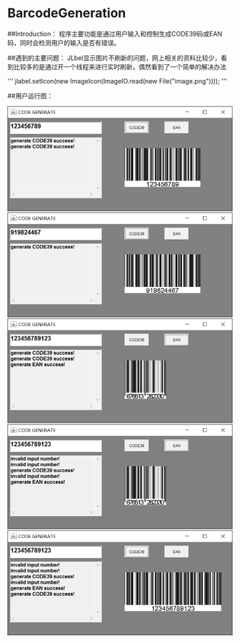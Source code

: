 # BarcodeGeneration
##Introduction：
程序主要功能是通过用户输入和控制生成CODE39码或EAN码，同时会检测用户的输入是否有错误。

##遇到的主要问题：
JLbel显示图片不刷新的问题，网上相关的资料比较少，看到比较多的是通过开一个线程来进行实时刷新，偶然看到了一个简单的解决办法

'''
jlabel.setIcon(new ImageIcon(ImageIO.read(new File("image.png"))));
'''

##用户运行图：

![](https://github.com/doubiiot/BarcodeGeneration/blob/master/pic/1.png)  
![](https://github.com/doubiiot/BarcodeGeneration/blob/master/pic/2.png)  
![](https://github.com/doubiiot/BarcodeGeneration/blob/master/pic/3.png)  
![](https://github.com/doubiiot/BarcodeGeneration/blob/master/pic/4.png)  
![](https://github.com/doubiiot/BarcodeGeneration/blob/master/pic/5.png)  


